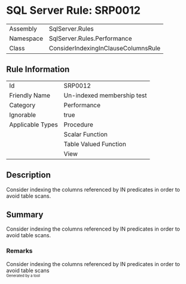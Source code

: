 ﻿# SQL Server Rule: SRP0012
  
|    |    |
|----|----|
| Assembly | SqlServer.Rules |
| Namespace | SqlServer.Rules.Performance |
| Class | ConsiderIndexingInClauseColumnsRule |
  
## Rule Information
  
|    |    |
|----|----|
| Id | SRP0012 |
| Friendly Name | Un-indexed membership test |
| Category | Performance |
| Ignorable | true |
| Applicable Types | Procedure  |
|   | Scalar Function |
|   | Table Valued Function |
|   | View |
  
## Description
  
Consider indexing the columns referenced by IN predicates in order to avoid table scans.
  
## Summary
  
Consider indexing the columns referenced by IN predicates in order to avoid table scans.
  
### Remarks
  
Consider indexing the columns referenced by IN predicates in order to avoid table scans  
<sub><sup>Generated by a tool</sup></sub>
